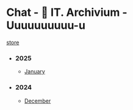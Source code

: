 # Chat - 🐊 IT. Archivium - Uuuuuuuuuu-u</h3>

[store](../)


- ### 2025
   - [January](2025/01)

- ### 2024
   - [December](2024/12)
